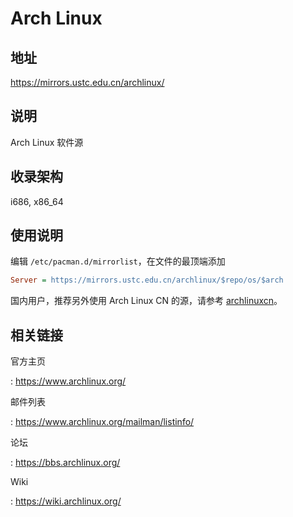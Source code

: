 # Arch Linux

## 地址

<https://mirrors.ustc.edu.cn/archlinux/>

## 说明

Arch Linux 软件源

## 收录架构

i686, x86_64

## 使用说明

编辑 `/etc/pacman.d/mirrorlist`，在文件的最顶端添加

```ini
Server = https://mirrors.ustc.edu.cn/archlinux/$repo/os/$arch
```

国内用户，推荐另外使用 Arch Linux CN 的源，请参考 [archlinuxcn](archlinuxcn.md)。

## 相关链接

官方主页

:   <https://www.archlinux.org/>

邮件列表

:   <https://www.archlinux.org/mailman/listinfo/>

论坛

:   <https://bbs.archlinux.org/>

Wiki

:   <https://wiki.archlinux.org/>
